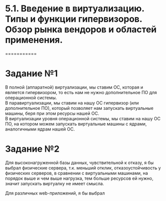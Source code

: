 # 5.1. Введение в виртуализацию. Типы и функции гипервизоров. Обзор рынка вендоров и областей применения.
===========

# Задание №1

В полной (аппаратной) виртуализации, мы ставим ОС, которая и является гипервизором, то есть нам не нужно дополнительное ПО для операционной системы.    
В паравиртуализации, мы ставим на нашу ОС гипервизор (или дополнительное ПО), который позволяет нам запускать виртуальные машины, беря при этом ресурсы нашей ОС.    
В виртуализации уровня операционной системы, мы ставим на нашу ОС ПО, на котором можем запускать виртуальные машины с ядрами, аналогичными ядрам нашей ОС.    

# Задание №2

Для высоконагруженной базы данных, чувствительной к отказу, я бы выбрал физические сервера, т.к. меньший отклик, отказоустойчивость у физических серверов, в
сравнении с виртуальными машинами, на порядок выше и чем выше нагрузка, тем больше ресурсов ей нужно, значит запускать виртуалку не имеет смысла.

Для различных web-приложений, я бы выбрал
